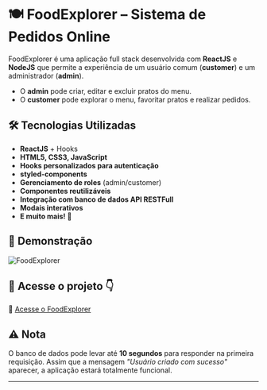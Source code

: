 # 🍽️ FoodExplorer – Sistema de Pedidos Online  

FoodExplorer é uma aplicação full stack desenvolvida com **ReactJS** e **NodeJS** que permite a experiência de um usuário comum (**customer**) e um administrador (**admin**).  

- O **admin** pode criar, editar e excluir pratos do menu.  
- O **customer** pode explorar o menu, favoritar pratos e realizar pedidos.  

## 🛠️ Tecnologias Utilizadas  

- **ReactJS** + Hooks  
- **HTML5, CSS3, JavaScript**
- **Hooks personalizados para autenticação**
- **styled-components**  
- **Gerenciamento de roles** (admin/customer)  
- **Componentes reutilizáveis**  
- **Integração com banco de dados API RESTFull** 
- **Modais interativos**
- **E muito mais! 🚀**  

## 📸 Demonstração 

![FoodExplorer](https://i.imgur.com/59XVkD3.png)  

## 🔗 Acesse o projeto 👇

🔗 [Acesse o FoodExplorer](https://fodanddrinks.netlify.app/)

## ⚠️ Nota  

O banco de dados pode levar até **10 segundos** para responder na primeira requisição. Assim que a mensagem *"Usuário criado com sucesso"* aparecer, a aplicação estará totalmente funcional.  

---
